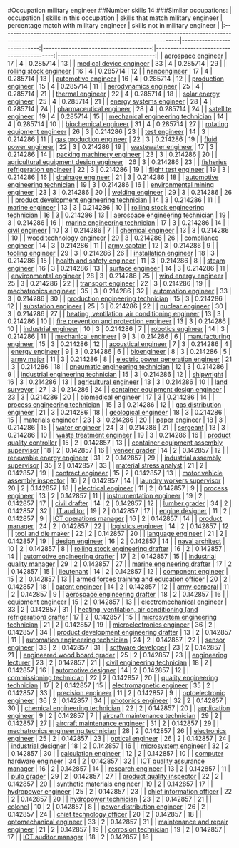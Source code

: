 #Occupation military engineer
##Number skills 14
###Similar occupations:
| occupation                                                                                                                                  |   skills in this occupation |   skills that match military engineer |   percentage match with military engineer |   skills not in military engineer |
|:--------------------------------------------------------------------------------------------------------------------------------------------|----------------------------:|--------------------------------------:|------------------------------------------:|----------------------------------:|
| [aerospace engineer](aerospace_engineer.md)                                                                                                 |                          17 |                                     4 |                                  0.285714 |                                13 |
| [medical device engineer](medical_device_engineer.md)                                                                                       |                          33 |                                     4 |                                  0.285714 |                                29 |
| [rolling stock engineer](rolling_stock_engineer.md)                                                                                         |                          16 |                                     4 |                                  0.285714 |                                12 |
| [nanoengineer](nanoengineer.md)                                                                                                             |                          17 |                                     4 |                                  0.285714 |                                13 |
| [automotive engineer](automotive_engineer.md)                                                                                               |                          16 |                                     4 |                                  0.285714 |                                12 |
| [production engineer](production_engineer.md)                                                                                               |                          15 |                                     4 |                                  0.285714 |                                11 |
| [aerodynamics engineer](aerodynamics_engineer.md)                                                                                           |                          25 |                                     4 |                                  0.285714 |                                21 |
| [thermal engineer](thermal_engineer.md)                                                                                                     |                          22 |                                     4 |                                  0.285714 |                                18 |
| [solar energy engineer](solar_energy_engineer.md)                                                                                           |                          25 |                                     4 |                                  0.285714 |                                21 |
| [energy systems engineer](energy_systems_engineer.md)                                                                                       |                          28 |                                     4 |                                  0.285714 |                                24 |
| [pharmaceutical engineer](pharmaceutical_engineer.md)                                                                                       |                          28 |                                     4 |                                  0.285714 |                                24 |
| [satellite engineer](satellite_engineer.md)                                                                                                 |                          19 |                                     4 |                                  0.285714 |                                15 |
| [mechanical engineering technician](mechanical_engineering_technician.md)                                                                   |                          14 |                                     4 |                                  0.285714 |                                10 |
| [biochemical engineer](biochemical_engineer.md)                                                                                             |                          31 |                                     4 |                                  0.285714 |                                27 |
| [rotating equipment engineer](rotating_equipment_engineer.md)                                                                               |                          26 |                                     3 |                                  0.214286 |                                23 |
| [test engineer](test_engineer.md)                                                                                                           |                          14 |                                     3 |                                  0.214286 |                                11 |
| [gas production engineer](gas_production_engineer.md)                                                                                       |                          22 |                                     3 |                                  0.214286 |                                19 |
| [fluid power engineer](fluid_power_engineer.md)                                                                                             |                          22 |                                     3 |                                  0.214286 |                                19 |
| [wastewater engineer](wastewater_engineer.md)                                                                                               |                          17 |                                     3 |                                  0.214286 |                                14 |
| [packing machinery engineer](packing_machinery_engineer.md)                                                                                 |                          23 |                                     3 |                                  0.214286 |                                20 |
| [agricultural equipment design engineer](agricultural_equipment_design_engineer.md)                                                         |                          26 |                                     3 |                                  0.214286 |                                23 |
| [fisheries refrigeration engineer](fisheries_refrigeration_engineer.md)                                                                     |                          22 |                                     3 |                                  0.214286 |                                19 |
| [flight test engineer](flight_test_engineer.md)                                                                                             |                          19 |                                     3 |                                  0.214286 |                                16 |
| [drainage engineer](drainage_engineer.md)                                                                                                   |                          21 |                                     3 |                                  0.214286 |                                18 |
| [automotive engineering technician](automotive_engineering_technician.md)                                                                   |                          19 |                                     3 |                                  0.214286 |                                16 |
| [environmental mining engineer](environmental_mining_engineer.md)                                                                           |                          23 |                                     3 |                                  0.214286 |                                20 |
| [welding engineer](welding_engineer.md)                                                                                                     |                          29 |                                     3 |                                  0.214286 |                                26 |
| [product development engineering technician](product_development_engineering_technician.md)                                                 |                          14 |                                     3 |                                  0.214286 |                                11 |
| [marine engineer](marine_engineer.md)                                                                                                       |                          13 |                                     3 |                                  0.214286 |                                10 |
| [rolling stock engineering technician](rolling_stock_engineering_technician.md)                                                             |                          16 |                                     3 |                                  0.214286 |                                13 |
| [aerospace engineering technician](aerospace_engineering_technician.md)                                                                     |                          19 |                                     3 |                                  0.214286 |                                16 |
| [marine engineering technician](marine_engineering_technician.md)                                                                           |                          17 |                                     3 |                                  0.214286 |                                14 |
| [civil engineer](civil_engineer.md)                                                                                                         |                          10 |                                     3 |                                  0.214286 |                                 7 |
| [chemical engineer](chemical_engineer.md)                                                                                                   |                          13 |                                     3 |                                  0.214286 |                                10 |
| [wood technology engineer](wood_technology_engineer.md)                                                                                     |                          29 |                                     3 |                                  0.214286 |                                26 |
| [compliance engineer](compliance_engineer.md)                                                                                               |                          14 |                                     3 |                                  0.214286 |                                11 |
| [army captain](army_captain.md)                                                                                                             |                          12 |                                     3 |                                  0.214286 |                                 9 |
| [tooling engineer](tooling_engineer.md)                                                                                                     |                          29 |                                     3 |                                  0.214286 |                                26 |
| [installation engineer](installation_engineer.md)                                                                                           |                          18 |                                     3 |                                  0.214286 |                                15 |
| [health and safety engineer](health_and_safety_engineer.md)                                                                                 |                          11 |                                     3 |                                  0.214286 |                                 8 |
| [steam engineer](steam_engineer.md)                                                                                                         |                          16 |                                     3 |                                  0.214286 |                                13 |
| [surface engineer](surface_engineer.md)                                                                                                     |                          14 |                                     3 |                                  0.214286 |                                11 |
| [environmental engineer](environmental_engineer.md)                                                                                         |                          28 |                                     3 |                                  0.214286 |                                25 |
| [wind energy engineer](wind_energy_engineer.md)                                                                                             |                          25 |                                     3 |                                  0.214286 |                                22 |
| [transport engineer](transport_engineer.md)                                                                                                 |                          22 |                                     3 |                                  0.214286 |                                19 |
| [mechatronics engineer](mechatronics_engineer.md)                                                                                           |                          35 |                                     3 |                                  0.214286 |                                32 |
| [automation engineer](automation_engineer.md)                                                                                               |                          33 |                                     3 |                                  0.214286 |                                30 |
| [production engineering technician](production_engineering_technician.md)                                                                   |                          15 |                                     3 |                                  0.214286 |                                12 |
| [substation engineer](substation_engineer.md)                                                                                               |                          25 |                                     3 |                                  0.214286 |                                22 |
| [nuclear engineer](nuclear_engineer.md)                                                                                                     |                          30 |                                     3 |                                  0.214286 |                                27 |
| [heating, ventilation, air conditioning engineer](heating,_ventilation,_air_conditioning_engineer.md)                                       |                          13 |                                     3 |                                  0.214286 |                                10 |
| [fire prevention and protection engineer](fire_prevention_and_protection_engineer.md)                                                       |                          13 |                                     3 |                                  0.214286 |                                10 |
| [industrial engineer](industrial_engineer.md)                                                                                               |                          10 |                                     3 |                                  0.214286 |                                 7 |
| [robotics engineer](robotics_engineer.md)                                                                                                   |                          14 |                                     3 |                                  0.214286 |                                11 |
| [mechanical engineer](mechanical_engineer.md)                                                                                               |                           9 |                                     3 |                                  0.214286 |                                 6 |
| [manufacturing engineer](manufacturing_engineer.md)                                                                                         |                          15 |                                     3 |                                  0.214286 |                                12 |
| [acoustical engineer](acoustical_engineer.md)                                                                                               |                           7 |                                     3 |                                  0.214286 |                                 4 |
| [energy engineer](energy_engineer.md)                                                                                                       |                           9 |                                     3 |                                  0.214286 |                                 6 |
| [bioengineer](bioengineer.md)                                                                                                               |                           8 |                                     3 |                                  0.214286 |                                 5 |
| [army major](army_major.md)                                                                                                                 |                          11 |                                     3 |                                  0.214286 |                                 8 |
| [electric power generation engineer](electric_power_generation_engineer.md)                                                                 |                          21 |                                     3 |                                  0.214286 |                                18 |
| [pneumatic engineering technician](pneumatic_engineering_technician.md)                                                                     |                          12 |                                     3 |                                  0.214286 |                                 9 |
| [industrial engineering technician](industrial_engineering_technician.md)                                                                   |                          15 |                                     3 |                                  0.214286 |                                12 |
| [shipwright](shipwright.md)                                                                                                                 |                          16 |                                     3 |                                  0.214286 |                                13 |
| [agricultural engineer](agricultural_engineer.md)                                                                                           |                          13 |                                     3 |                                  0.214286 |                                10 |
| [land surveyor](land_surveyor.md)                                                                                                           |                          27 |                                     3 |                                  0.214286 |                                24 |
| [container equipment design engineer](container_equipment_design_engineer.md)                                                               |                          23 |                                     3 |                                  0.214286 |                                20 |
| [biomedical engineer](biomedical_engineer.md)                                                                                               |                          17 |                                     3 |                                  0.214286 |                                14 |
| [process engineering technician](process_engineering_technician.md)                                                                         |                          15 |                                     3 |                                  0.214286 |                                12 |
| [gas distribution engineer](gas_distribution_engineer.md)                                                                                   |                          21 |                                     3 |                                  0.214286 |                                18 |
| [geological engineer](geological_engineer.md)                                                                                               |                          18 |                                     3 |                                  0.214286 |                                15 |
| [materials engineer](materials_engineer.md)                                                                                                 |                          23 |                                     3 |                                  0.214286 |                                20 |
| [paper engineer](paper_engineer.md)                                                                                                         |                          18 |                                     3 |                                  0.214286 |                                15 |
| [water engineer](water_engineer.md)                                                                                                         |                          24 |                                     3 |                                  0.214286 |                                21 |
| [sergeant](sergeant.md)                                                                                                                     |                          13 |                                     3 |                                  0.214286 |                                10 |
| [waste treatment engineer](waste_treatment_engineer.md)                                                                                     |                          19 |                                     3 |                                  0.214286 |                                16 |
| [product quality controller](product_quality_controller.md)                                                                                 |                          15 |                                     2 |                                  0.142857 |                                13 |
| [container equipment assembly supervisor](container_equipment_assembly_supervisor.md)                                                       |                          18 |                                     2 |                                  0.142857 |                                16 |
| [veneer grader](veneer_grader.md)                                                                                                           |                          14 |                                     2 |                                  0.142857 |                                12 |
| [renewable energy engineer](renewable_energy_engineer.md)                                                                                   |                          31 |                                     2 |                                  0.142857 |                                29 |
| [industrial assembly supervisor](industrial_assembly_supervisor.md)                                                                         |                          35 |                                     2 |                                  0.142857 |                                33 |
| [material stress analyst](material_stress_analyst.md)                                                                                       |                          21 |                                     2 |                                  0.142857 |                                19 |
| [contract engineer](contract_engineer.md)                                                                                                   |                          15 |                                     2 |                                  0.142857 |                                13 |
| [motor vehicle assembly inspector](motor_vehicle_assembly_inspector.md)                                                                     |                          16 |                                     2 |                                  0.142857 |                                14 |
| [laundry workers supervisor](laundry_workers_supervisor.md)                                                                                 |                          20 |                                     2 |                                  0.142857 |                                18 |
| [electrical engineer](electrical_engineer.md)                                                                                               |                          11 |                                     2 |                                  0.142857 |                                 9 |
| [process engineer](process_engineer.md)                                                                                                     |                          13 |                                     2 |                                  0.142857 |                                11 |
| [instrumentation engineer](instrumentation_engineer.md)                                                                                     |                          19 |                                     2 |                                  0.142857 |                                17 |
| [civil drafter](civil_drafter.md)                                                                                                           |                          14 |                                     2 |                                  0.142857 |                                12 |
| [lumber grader](lumber_grader.md)                                                                                                           |                          34 |                                     2 |                                  0.142857 |                                32 |
| [IT auditor](IT_auditor.md)                                                                                                                 |                          19 |                                     2 |                                  0.142857 |                                17 |
| [engine designer](engine_designer.md)                                                                                                       |                          11 |                                     2 |                                  0.142857 |                                 9 |
| [ICT operations manager](ICT_operations_manager.md)                                                                                         |                          16 |                                     2 |                                  0.142857 |                                14 |
| [product manager](product_manager.md)                                                                                                       |                          24 |                                     2 |                                  0.142857 |                                22 |
| [logistics engineer](logistics_engineer.md)                                                                                                 |                          14 |                                     2 |                                  0.142857 |                                12 |
| [tool and die maker](tool_and_die_maker.md)                                                                                                 |                          22 |                                     2 |                                  0.142857 |                                20 |
| [language engineer](language_engineer.md)                                                                                                   |                          21 |                                     2 |                                  0.142857 |                                19 |
| [design engineer](design_engineer.md)                                                                                                       |                          16 |                                     2 |                                  0.142857 |                                14 |
| [naval architect](naval_architect.md)                                                                                                       |                          10 |                                     2 |                                  0.142857 |                                 8 |
| [rolling stock engineering drafter](rolling_stock_engineering_drafter.md)                                                                   |                          16 |                                     2 |                                  0.142857 |                                14 |
| [automotive engineering drafter](automotive_engineering_drafter.md)                                                                         |                          17 |                                     2 |                                  0.142857 |                                15 |
| [industrial quality manager](industrial_quality_manager.md)                                                                                 |                          29 |                                     2 |                                  0.142857 |                                27 |
| [marine engineering drafter](marine_engineering_drafter.md)                                                                                 |                          17 |                                     2 |                                  0.142857 |                                15 |
| [lieutenant](lieutenant.md)                                                                                                                 |                          14 |                                     2 |                                  0.142857 |                                12 |
| [component engineer](component_engineer.md)                                                                                                 |                          15 |                                     2 |                                  0.142857 |                                13 |
| [armed forces training and education officer](armed_forces_training_and_education_officer.md)                                               |                          20 |                                     2 |                                  0.142857 |                                18 |
| [patent engineer](patent_engineer.md)                                                                                                       |                          14 |                                     2 |                                  0.142857 |                                12 |
| [army corporal](army_corporal.md)                                                                                                           |                          11 |                                     2 |                                  0.142857 |                                 9 |
| [aerospace engineering drafter](aerospace_engineering_drafter.md)                                                                           |                          18 |                                     2 |                                  0.142857 |                                16 |
| [equipment engineer](equipment_engineer.md)                                                                                                 |                          15 |                                     2 |                                  0.142857 |                                13 |
| [electromechanical engineer](electromechanical_engineer.md)                                                                                 |                          33 |                                     2 |                                  0.142857 |                                31 |
| [heating, ventilation, air conditioning (and refrigeration) drafter](heating,_ventilation,_air_conditioning_(and_refrigeration)_drafter.md) |                          17 |                                     2 |                                  0.142857 |                                15 |
| [microsystem engineering technician](microsystem_engineering_technician.md)                                                                 |                          21 |                                     2 |                                  0.142857 |                                19 |
| [microelectronics engineer](microelectronics_engineer.md)                                                                                   |                          36 |                                     2 |                                  0.142857 |                                34 |
| [product development engineering drafter](product_development_engineering_drafter.md)                                                       |                          13 |                                     2 |                                  0.142857 |                                11 |
| [automation engineering technician](automation_engineering_technician.md)                                                                   |                          24 |                                     2 |                                  0.142857 |                                22 |
| [sensor engineer](sensor_engineer.md)                                                                                                       |                          33 |                                     2 |                                  0.142857 |                                31 |
| [software developer](software_developer.md)                                                                                                 |                          23 |                                     2 |                                  0.142857 |                                21 |
| [engineered wood board grader](engineered_wood_board_grader.md)                                                                             |                          25 |                                     2 |                                  0.142857 |                                23 |
| [engineering lecturer](engineering_lecturer.md)                                                                                             |                          23 |                                     2 |                                  0.142857 |                                21 |
| [civil engineering technician](civil_engineering_technician.md)                                                                             |                          18 |                                     2 |                                  0.142857 |                                16 |
| [automotive designer](automotive_designer.md)                                                                                               |                          14 |                                     2 |                                  0.142857 |                                12 |
| [commissioning technician](commissioning_technician.md)                                                                                     |                          22 |                                     2 |                                  0.142857 |                                20 |
| [quality engineering technician](quality_engineering_technician.md)                                                                         |                          17 |                                     2 |                                  0.142857 |                                15 |
| [electromagnetic engineer](electromagnetic_engineer.md)                                                                                     |                          35 |                                     2 |                                  0.142857 |                                33 |
| [precision engineer](precision_engineer.md)                                                                                                 |                          11 |                                     2 |                                  0.142857 |                                 9 |
| [optoelectronic engineer](optoelectronic_engineer.md)                                                                                       |                          36 |                                     2 |                                  0.142857 |                                34 |
| [photonics engineer](photonics_engineer.md)                                                                                                 |                          32 |                                     2 |                                  0.142857 |                                30 |
| [chemical engineering technician](chemical_engineering_technician.md)                                                                       |                          22 |                                     2 |                                  0.142857 |                                20 |
| [application engineer](application_engineer.md)                                                                                             |                           9 |                                     2 |                                  0.142857 |                                 7 |
| [aircraft maintenance technician](aircraft_maintenance_technician.md)                                                                       |                          29 |                                     2 |                                  0.142857 |                                27 |
| [aircraft maintenance engineer](aircraft_maintenance_engineer.md)                                                                           |                          31 |                                     2 |                                  0.142857 |                                29 |
| [mechatronics engineering technician](mechatronics_engineering_technician.md)                                                               |                          28 |                                     2 |                                  0.142857 |                                26 |
| [electronics engineer](electronics_engineer.md)                                                                                             |                          25 |                                     2 |                                  0.142857 |                                23 |
| [optical engineer](optical_engineer.md)                                                                                                     |                          26 |                                     2 |                                  0.142857 |                                24 |
| [industrial designer](industrial_designer.md)                                                                                               |                          18 |                                     2 |                                  0.142857 |                                16 |
| [microsystem engineer](microsystem_engineer.md)                                                                                             |                          32 |                                     2 |                                  0.142857 |                                30 |
| [calculation engineer](calculation_engineer.md)                                                                                             |                          12 |                                     2 |                                  0.142857 |                                10 |
| [computer hardware engineer](computer_hardware_engineer.md)                                                                                 |                          34 |                                     2 |                                  0.142857 |                                32 |
| [ICT quality assurance manager](ICT_quality_assurance_manager.md)                                                                           |                          16 |                                     2 |                                  0.142857 |                                14 |
| [research engineer](research_engineer.md)                                                                                                   |                          13 |                                     2 |                                  0.142857 |                                11 |
| [pulp grader](pulp_grader.md)                                                                                                               |                          29 |                                     2 |                                  0.142857 |                                27 |
| [product quality inspector](product_quality_inspector.md)                                                                                   |                          22 |                                     2 |                                  0.142857 |                                20 |
| [synthetic materials engineer](synthetic_materials_engineer.md)                                                                             |                          19 |                                     2 |                                  0.142857 |                                17 |
| [hydropower engineer](hydropower_engineer.md)                                                                                               |                          25 |                                     2 |                                  0.142857 |                                23 |
| [chief information officer](chief_information_officer.md)                                                                                   |                          22 |                                     2 |                                  0.142857 |                                20 |
| [hydropower technician](hydropower_technician.md)                                                                                           |                          23 |                                     2 |                                  0.142857 |                                21 |
| [colonel](colonel.md)                                                                                                                       |                          10 |                                     2 |                                  0.142857 |                                 8 |
| [power distribution engineer](power_distribution_engineer.md)                                                                               |                          26 |                                     2 |                                  0.142857 |                                24 |
| [chief technology officer](chief_technology_officer.md)                                                                                     |                          20 |                                     2 |                                  0.142857 |                                18 |
| [optomechanical engineer](optomechanical_engineer.md)                                                                                       |                          33 |                                     2 |                                  0.142857 |                                31 |
| [maintenance and repair engineer](maintenance_and_repair_engineer.md)                                                                       |                          21 |                                     2 |                                  0.142857 |                                19 |
| [corrosion technician](corrosion_technician.md)                                                                                             |                          19 |                                     2 |                                  0.142857 |                                17 |
| [ICT auditor manager](ICT_auditor_manager.md)                                                                                               |                          18 |                                     2 |                                  0.142857 |                                16 |
